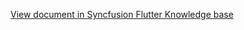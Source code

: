 [View document in Syncfusion Flutter Knowledge base](https://www.syncfusion.com/kb/11988/how-to-customize-the-leading-and-trailing-dates-of-the-month-cells-in-the-flutter-event)
